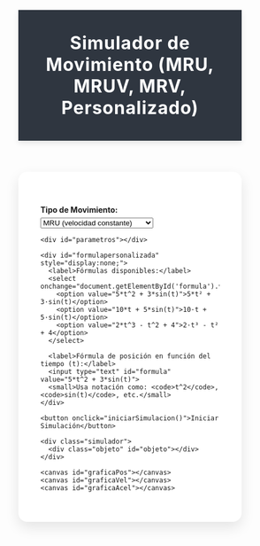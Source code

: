 <!DOCTYPE html>
<html lang="es">
<head>
  <meta charset="UTF-8">
  <title>Simulador de Movimiento</title>
  <script src="https://cdn.jsdelivr.net/npm/chart.js"></script>
  <script src="https://cdnjs.cloudflare.com/ajax/libs/mathjs/11.9.0/math.min.js"></script>
  <style>
    * {
      box-sizing: border-box;
    }

    body {
      margin: 0;
      font-family: 'Segoe UI', sans-serif;
      background: linear-gradient(135deg, #e0f7fa, #fce4ec);
      color: #2f3640;
    }

    header {
      background: #2f3640;
      color: white;
      text-align: center;
      padding: 40px 20px;
      box-shadow: 0 4px 10px rgba(0, 0, 0, 0.1);
    }

    header h1 {
      margin: 0;
      font-size: 2rem;
      letter-spacing: 1px;
    }

    main {
      max-width: 960px;
      margin: 40px auto;
      background: #ffffff;
      padding: 40px;
      border-radius: 16px;
      box-shadow: 0 10px 25px rgba(0, 0, 0, 0.1);
    }

    label {
      font-weight: bold;
      display: block;
      margin: 20px 0 6px;
    }

    select, input[type="number"], input[type="text"] {
      width: 100%;
      max-width: 500px;
      padding: 12px;
      font-size: 1rem;
      border-radius: 8px;
      border: 1px solid #ccc;
      background: #f9f9f9;
      transition: all 0.2s ease-in-out;
    }

    select:focus, input:focus {
      outline: none;
      border-color: #44bd32;
      background: #fff;
    }

    button {
      margin-top: 25px;
      background: #44bd32;
      color: white;
      border: none;
      padding: 14px 28px;
      font-size: 16px;
      border-radius: 10px;
      cursor: pointer;
      transition: background 0.3s ease;
    }

    button:hover {
      background: #4cd137;
    }

    .simulador {
      position: relative;
      height: 80px;
      background: #dcdde1;
      border-radius: 12px;
      margin: 40px 0;
      overflow: hidden;
      border: 2px dashed #ccc;
    }

    .objeto {
      position: absolute;
      top: 50%;
      left: 0;
      transform: translateY(-50%);
      width: 36px;
      height: 36px;
      background: #e84118;
      border-radius: 50%;
      box-shadow: 0 6px 12px rgba(0, 0, 0, 0.25);
      transition: left 0.1s linear;
    }

    canvas {
      margin-top: 30px;
      background: #fff;
      padding: 12px;
      border-radius: 10px;
      box-shadow: 0 6px 16px rgba(0, 0, 0, 0.08);
    }

    small {
      color: #777;
      margin-top: 5px;
      display: block;
      font-size: 0.9em;
    }
  </style>
</head>
<body>
  <header>
    <h1>Simulador de Movimiento (MRU, MRUV, MRV, Personalizado)</h1>
  </header>

  <main>
    <label for="tipo">Tipo de Movimiento:</label>
    <select id="tipo">
      <option value="mru">MRU (velocidad constante)</option>
      <option value="mruv">MRUV (aceleración constante)</option>
      <option value="mrv">MRV (aceleración variable)</option>
      <option value="personalizado">Fórmula personalizada</option>
    </select>

    <div id="parametros"></div>

    <div id="formulapersonalizada" style="display:none;">
      <label>Fórmulas disponibles:</label>
      <select onchange="document.getElementById('formula').value=this.value">
        <option value="5*t^2 + 3*sin(t)">5*t² + 3·sin(t)</option>
        <option value="10*t + 5*sin(t)">10·t + 5·sin(t)</option>
        <option value="2*t^3 - t^2 + 4">2·t³ - t² + 4</option>
      </select>

      <label>Fórmula de posición en función del tiempo (t):</label>
      <input type="text" id="formula" value="5*t^2 + 3*sin(t)">
      <small>Usa notación como: <code>t^2</code>, <code>sin(t)</code>, etc.</small>
    </div>

    <button onclick="iniciarSimulacion()">Iniciar Simulación</button>

    <div class="simulador">
      <div class="objeto" id="objeto"></div>
    </div>

    <canvas id="graficaPos"></canvas>
    <canvas id="graficaVel"></canvas>
    <canvas id="graficaAcel"></canvas>
  </main>

  <script>
    let intervalo, tiempo = 0;
    let datosPos = [], datosVel = [], datosAcel = [];
    let graficaPos, graficaVel, graficaAcel;

    const tipoMovimiento = document.getElementById("tipo");
    const parametros = document.getElementById("parametros");
    const formulaInput = document.getElementById("formula");
    const formulaDiv = document.getElementById("formulapersonalizada");
    const objeto = document.getElementById("objeto");

    tipoMovimiento.onchange = () => {
      const tipo = tipoMovimiento.value;
      parametros.innerHTML = "";
      formulaDiv.style.display = "none";

      if (tipo === "mru") {
        parametros.innerHTML = `
          <label>Velocidad (v):</label>
          <input type="number" id="velocidad" value="50">`;
      } else if (tipo === "mruv") {
        parametros.innerHTML = `
          <label>Velocidad inicial (v₀):</label>
          <input type="number" id="vo" value="0">
          <label>Aceleración (a):</label>
          <input type="number" id="a" value="10">`;
      } else if (tipo === "mrv" || tipo === "personalizado") {
        formulaDiv.style.display = "block";
      }
    };

    function iniciarSimulacion() {
      clearInterval(intervalo);
      tiempo = 0;
      datosPos = [], datosVel = [], datosAcel = [];
      objeto.style.left = "0px";
      if (graficaPos) graficaPos.destroy();
      if (graficaVel) graficaVel.destroy();
      if (graficaAcel) graficaAcel.destroy();

      const tipo = tipoMovimiento.value;
      const dt = 0.01;
      let expr = null;

      if (tipo === "mrv" || tipo === "personalizado") {
        try {
          expr = math.parse(formulaInput.value).compile();
        } catch (err) {
          alert("Error en la fórmula. Revísala.");
          return;
        }
      }

      intervalo = setInterval(() => {
        tiempo += 0.1;
        let x = 0, v = 0, a = 0;

        if (tipo === "mru") {
          const v0 = parseFloat(document.getElementById("velocidad").value);
          x = v0 * tiempo;
          v = v0;
          a = 0;
        } else if (tipo === "mruv") {
          const v0 = parseFloat(document.getElementById("vo").value);
          const acel = parseFloat(document.getElementById("a").value);
          x = v0 * tiempo + 0.5 * acel * tiempo ** 2;
          v = v0 + acel * tiempo;
          a = acel;
        } else if (expr) {
          try {
            const scope = { t: tiempo };
            const scope1 = { t: tiempo + dt };
            const scope2 = { t: tiempo + 2 * dt };
            const x0 = expr.evaluate(scope);
            const x1 = expr.evaluate(scope1);
            const x2 = expr.evaluate(scope2);
            x = x0;
            v = (x1 - x0) / dt;
            a = (x2 - 2 * x1 + x0) / (dt ** 2);
          } catch {
            clearInterval(intervalo);
            alert("Error evaluando la fórmula.");
            return;
          }
        }

        objeto.style.left = (x * 2) + "px";
        datosPos.push({ x: tiempo.toFixed(2), y: x });
        datosVel.push({ x: tiempo.toFixed(2), y: v });
        datosAcel.push({ x: tiempo.toFixed(2), y: a });

        if (tiempo >= 10) {
          clearInterval(intervalo);
          dibujarGraficas();
        }
      }, 100);
    }

    function dibujarGraficas() {
      const ctx1 = document.getElementById("graficaPos").getContext("2d");
      const ctx2 = document.getElementById("graficaVel").getContext("2d");
      const ctx3 = document.getElementById("graficaAcel").getContext("2d");

      graficaPos = new Chart(ctx1, {
        type: 'line',
        data: {
          datasets: [{
            label: 'Posición vs Tiempo',
            data: datosPos,
            borderColor: '#273c75',
            fill: false
          }]
        },
        options: {
          scales: {
            x: { title: { display: true, text: 'Tiempo (s)' } },
            y: { title: { display: true, text: 'Posición (m)' } }
          }
        }
      });

      graficaVel = new Chart(ctx2, {
        type: 'line',
        data: {
          datasets: [{
            label: 'Velocidad vs Tiempo',
            data: datosVel,
            borderColor: '#44bd32',
            fill: false
          }]
        },
        options: {
          scales: {
            x: { title: { display: true, text: 'Tiempo (s)' } },
            y: { title: { display: true, text: 'Velocidad (m/s)' } }
          }
        }
      });

      graficaAcel = new Chart(ctx3, {
        type: 'line',
        data: {
          datasets: [{
            label: 'Aceleración vs Tiempo',
            data: datosAcel,
            borderColor: '#e84118',
            fill: false
          }]
        },
        options: {
          scales: {
            x: { title: { display: true, text: 'Tiempo (s)' } },
            y: { title: { display: true, text: 'Aceleración (m/s²)' } }
          }
        }
      });
    }

    tipoMovimiento.dispatchEvent(new Event("change"));
  </script>
</body>
</html>
